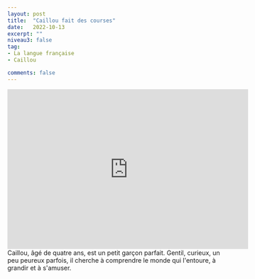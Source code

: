 ```yaml
---
layout: post
title:  "Caillou fait des courses"
date:   2022-10-13
excerpt: ""
niveau3: false
tag:
- La langue française
- Caillou

comments: false
---
```

<center>
<img style="display: none;" src="/assets/img/thumbnails/caillou-13.jpg" alt="" width="1" height="1">
<iframe width="542px" height="361px" src="https://www.youtube.com/embed/j5nRMjuilJA?rel=0&controls=1&showinfo=0&modestbranding=1&enablejsapi=1" allowfullscreen frameborder="0" ></iframe></center>
Caillou, âgé de quatre ans, est un petit garçon parfait. Gentil, curieux, un peu peureux parfois, il cherche à comprendre le monde qui l'entoure, à grandir et à s'amuser.
